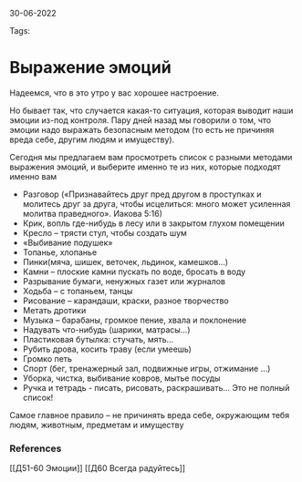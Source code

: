30-06-2022

Tags: 

# Выражение эмоций
Надеемся, что в это утро у вас хорошее настроение.

Но бывает так, что случается какая-то ситуация, которая выводит наши эмоции из-под контроля. Пару дней назад мы говорили о том, что эмоции надо выражать безопасным методом (то есть не причиняя вреда себе, другим людям и имуществу).

Сегодня мы предлагаем вам просмотреть список с разными методами выражения эмоций, и выберите именно те из них, которые подходят именно вам

- Разговор («Признавайтесь друг пред другом в проступках и молитесь друг за друга, чтобы исцелиться: много может усиленная молитва праведного». Иакова 5:16)
- Крик, вопль где-нибудь в лесу или в закрытом глухом помещении
- Кресло – трясти стул, чтобы создать шум
- «Выбивание подушек»
- Топанье, хлопанье
- Пинки(мяча, шишек, веточек, льдинок, камешков…)
- Камни – плоские камни пускать по воде, бросать в воду
- Разрывание бумаги, ненужных газет или журналов
- Ходьба – с топаньем, танцы
- Рисование – карандаши, краски, разное творчество
- Метать дротики
- Музыка – барабаны, громкое пение, хвала и поклонение
- Надувать что-нибудь (шарики, матрасы…)
- Пластиковая бутылка: стучать, мять…
- Рубить дрова, косить траву (если умеешь)
- Громко петь
- Спорт (бег, тренажерный зал, подвижные игры, отжимание …)
- Уборка, чистка, выбивание ковров, мытье посуды
- Ручка и тетрадь - писать, рисовать, раскрашивать…
Это не полный список!

Самое главное правило – не причинять вреда себе, окружающим тебя людям, животным, предметам и имуществу 

### References
[[Д51-60 Эмоции]]
[[Д60 Всегда радуйтесь]]